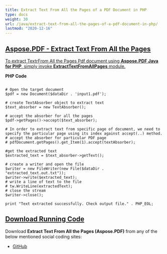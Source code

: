 ```yaml
---
title: Extract Text From All the Pages of a PDF Document in PHP
type: docs
weight: 30
url: /java/extract-text-from-all-the-pages-of-a-pdf-document-in-php/
lastmod: "2020-12-16"
---
```


## <ins>**Aspose.PDF - Extract Text From All the Pages**
<ins>To extract TextrFrom All the Pages Pdf document using **Aspose.PDF Java for PHP**, simply invoke **ExtractTextFromAllPages** module.

**PHP Code**

```

# Open the target document
$pdf = new Document($dataDir . 'input1.pdf');

# create TextAbsorber object to extract text
$text_absorber = new TextAbsorber();

# accept the absorber for all the pages
$pdf->getPages()->accept($text_absorber);

# In order to extract text from specific page of document, we need to specify the particular page using its index against accept(..) method.
# accept the absorber for particular PDF page
# pdfDocument.getPages().get_Item(1).accept(textAbsorber);

#get the extracted text
$extracted_text = $text_absorber->getText();

# create a writer and open the file
$writer = new FileWriter(new File($dataDir . "extracted_text.out.txt"));
$writer->write($extracted_text);
# write a line of text to the file
# tw.WriteLine(extractedText);
# close the stream
$writer->close();

print "Text extracted successfully. Check output file." . PHP_EOL;

```

## <ins>**Download Running Code**
Download **Extract Text From All the Pages (Aspose.PDF)** from any of the below mentioned social coding sites:

- [GitHub](https://github.com/aspose-pdf/Aspose.PDF-for-Java/blob/master/Plugins/Aspose_Pdf_Java_for_PHP/src/Aspose/Pdf/WorkingWithText/ExtractTextFromAllPages.php)
